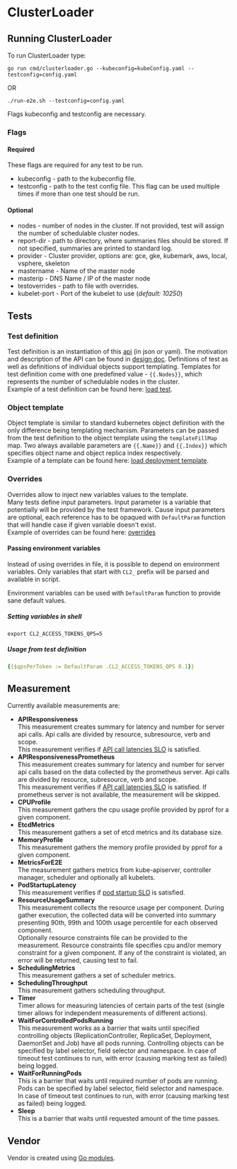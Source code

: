 # ClusterLoader

## Running ClusterLoader

To run ClusterLoader type:
```
go run cmd/clusterloader.go --kubeconfig=kubeConfig.yaml --testconfig=config.yaml
```
OR
```
./run-e2e.sh --testconfig=config.yaml
```
Flags kubeconfig and testconfig are necessary.

### Flags

#### Required

These flags are required for any test to be run.
 - kubeconfig - path to the kubeconfig file.
 - testconfig - path to the test config file. This flag can be used multiple times
if more than one test should be run.

#### Optional

 - nodes - number of nodes in the cluster.
If not provided, test will assign the number of schedulable cluster nodes.
 - report-dir - path to directory, where summaries files should be stored.
If not specified, summaries are printed to standard log.
 - provider - Cluster provider, options are: gce, gke, kubemark, aws, local, vsphere, skeleton
 - mastername - Name of the master node
 - masterip - DNS Name / IP of the master node
 - testoverrides - path to file with overrides.
 - kubelet-port - Port of the kubelet to use (*default: 10250*)

## Tests

### Test definition

Test definition is an instantiation of this [api] (in json or yaml).
The motivation and description of the API can be found in [design doc].
Definitions of test as well as definitions of individual objects support templating.
Templates for test definition come with one predefined value - ```{{.Nodes}}```,
which represents the number of schedulable nodes in the cluster. \
Example of a test definition can be found here: [load test].

### Object template

Object template is similar to standard kubernetes object definition
with the only difference being templating mechanism.
Parameters can be passed from the test definition to the object template
using the ```templateFillMap``` map.
Two always available parameters are ```{{.Name}}``` and ```{{.Index}}```
which specifies object name and object replica index respectively. \
Example of a template can be found here: [load deployment template].

### Overrides

Overrides allow to inject new variables values to the template. \
Many tests define input parameters. Input parameter is a variable
that potentially will be provided by the test framework. Cause input parameters are optional,
each reference has to be opaqued with ```DefaultParam``` function that will
handle case if given variable doesn't exist. \
Example of overrides can be found here: [overrides]

#### Passing environment variables

Instead of using overrides in file, it is possible to depend on environment
variables. Only variables that start with `CL2_` prefix will be parsed and
available in script.

Environment variables can be used with `DefaultParam` function to provide sane
default values.

##### Setting variables in shell
```shell
export CL2_ACCESS_TOKENS_QPS=5
```

##### Usage from test definition
```yaml
{{$qpsPerToken := DefaultParam .CL2_ACCESS_TOKENS_QPS 0.1}}
```

## Measurement

Currently available measurements are:
- **APIResponsiveness** \
This measurement creates summary for latency and number for server api calls.
Api calls are divided by resource, subresource, verb and scope. \
This measurement verifies if [API call latencies SLO] is satisfied.
- **APIResponsivenessPrometheus** \
This measurement creates summary for latency and number for server api calls
based on the data collected by the prometheus server.
Api calls are divided by resource, subresource, verb and scope. \
This measurement verifies if [API call latencies SLO] is satisfied.
If prometheus server is not available, the measurement will be skipped.
- **CPUProfile** \
This measurement gathers the cpu usage profile provided by pprof for a given component.
- **EtcdMetrics** \
This measurement gathers a set of etcd metrics and its database size.
- **MemoryProfile** \
This measurement gathers the memory profile provided by pprof for a given component.
- **MetricsForE2E** \
The measurement gathers metrics from kube-apiserver, controller manager,
scheduler and optionally all kubelets.
- **PodStartupLatency** \
This measurement verifies if [pod startup SLO] is satisfied.
- **ResourceUsageSummary** \
This measurement collects the resource usage per component. During gather execution,
the collected data will be converted into summary presenting 90th, 99th and 100th usage percentile
for each observed component. \
Optionally resource constraints file can be provided to the measurement.
Resource constraints file specifies cpu and/or memory constraint for a given component.
If any of the constraint is violated, an error will be returned, causing test to fail.
- **SchedulingMetrics** \
This measurement gathers a set of scheduler metrics.
- **SchedulingThroughput** \
This measurement gathers scheduling throughput.
- **Timer** \
Timer allows for measuring latencies of certain parts of the test
(single timer allows for independent measurements of different actions).
- **WaitForControlledPodsRunning** \
This measurement works as a barrier that waits until specified controlling objects
(ReplicationController, ReplicaSet, Deployment, DaemonSet and Job) have all pods running.
Controlling objects can be specified by label selector, field selector and namespace.
In case of timeout test continues to run, with error (causing marking test as failed) being logged.
- **WaitForRunningPods** \
This is a barrier that waits until required number of pods are running.
Pods can be specified by label selector, field selector and namespace.
In case of timeout test continues to run, with error (causing marking test as failed) being logged.
- **Sleep** \
This is a barrier that waits until requested amount of the time passes.

## Vendor

Vendor is created using [Go modules].

[api]: https://github.com/kubernetes/perf-tests/blob/master/clusterloader2/api/types.go
[API call latencies SLO]: https://github.com/kubernetes/community/blob/master/sig-scalability/slos/api_call_latency.md
[design doc]: https://github.com/kubernetes/perf-tests/blob/master/clusterloader2/docs/design.md
[Go modules]: https://blog.golang.org/using-go-modules
[load deployment template]: https://github.com/kubernetes/perf-tests/blob/master/clusterloader2/testing/load/deployment.yaml
[load test]: https://github.com/kubernetes/perf-tests/blob/master/clusterloader2/testing/load/config.yaml
[overrides]: https://github.com/kubernetes/perf-tests/blob/master/clusterloader2/testing/density/5000_nodes/override.yaml
[pod startup SLO]: https://github.com/kubernetes/community/blob/master/sig-scalability/slos/pod_startup_latency.md

